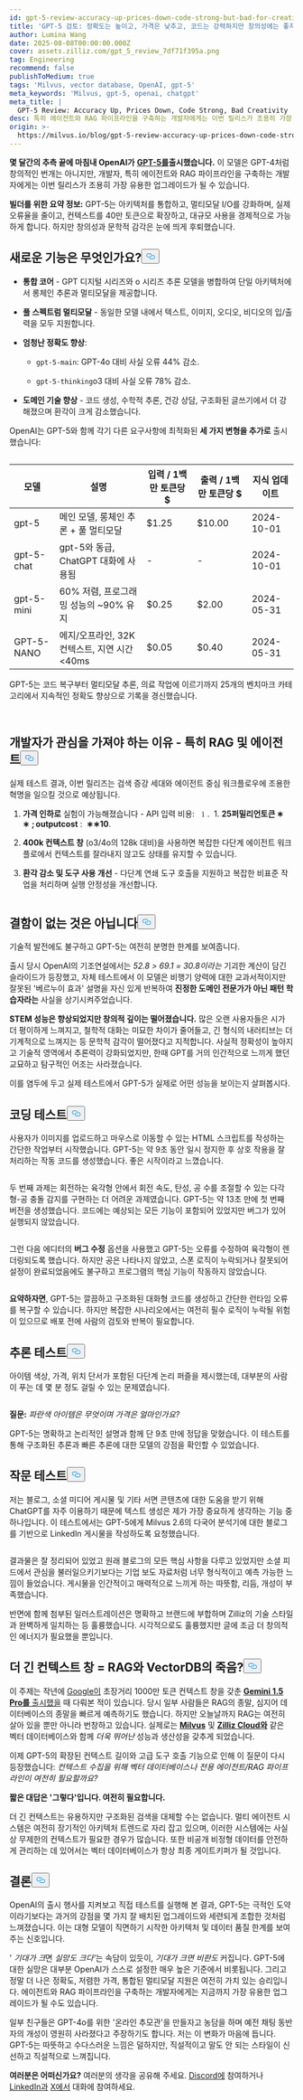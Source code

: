 ```yaml
---
id: gpt-5-review-accuracy-up-prices-down-code-strong-but-bad-for-creativity.md
title: 'GPT-5 검토: 정확도는 높이고, 가격은 낮추고, 코드는 강력하지만 창의성에는 좋지 않음'
author: Lumina Wang
date: 2025-08-08T00:00:00.000Z
cover: assets.zilliz.com/gpt_5_review_7df71f395a.png
tag: Engineering
recommend: false
publishToMedium: true
tags: 'Milvus, vector database, OpenAI, gpt-5'
meta_keywords: 'Milvus, gpt-5, openai, chatgpt'
meta_title: |
  GPT-5 Review: Accuracy Up, Prices Down, Code Strong, Bad Creativity
desc: 특히 에이전트와 RAG 파이프라인을 구축하는 개발자에게는 이번 릴리스가 조용히 가장 유용한 업그레이드가 될 수 있습니다.
origin: >-
  https://milvus.io/blog/gpt-5-review-accuracy-up-prices-down-code-strong-but-bad-for-creativity.md
---
```

<p><strong>몇 달간의 추측 끝에 마침내 OpenAI가</strong> <a href="https://openai.com/gpt-5/"><strong>GPT-5를</strong></a><strong>출시했습니다</strong><strong>.</strong> 이 모델은 GPT-4처럼 창의적인 번개는 아니지만, 개발자, 특히 에이전트와 RAG 파이프라인을 구축하는 개발자에게는 이번 릴리스가 조용히 가장 유용한 업그레이드가 될 수 있습니다.</p>
<p><strong>빌더를 위한 요약 정보:</strong> GPT-5는 아키텍처를 통합하고, 멀티모달 I/O를 강화하며, 실제 오류율을 줄이고, 컨텍스트를 40만 토큰으로 확장하고, 대규모 사용을 경제적으로 가능하게 합니다. 하지만 창의성과 문학적 감각은 눈에 띄게 후퇴했습니다.</p>
<h2 id="What’s-New-Under-the-Hood" class="common-anchor-header">새로운 기능은 무엇인가요?<button data-href="#What’s-New-Under-the-Hood" class="anchor-icon" translate="no">
      <svg translate="no"
        aria-hidden="true"
        focusable="false"
        height="20"
        version="1.1"
        viewBox="0 0 16 16"
        width="16"
      >
        <path
          fill="#0092E4"
          fill-rule="evenodd"
          d="M4 9h1v1H4c-1.5 0-3-1.69-3-3.5S2.55 3 4 3h4c1.45 0 3 1.69 3 3.5 0 1.41-.91 2.72-2 3.25V8.59c.58-.45 1-1.27 1-2.09C10 5.22 8.98 4 8 4H4c-.98 0-2 1.22-2 2.5S3 9 4 9zm9-3h-1v1h1c1 0 2 1.22 2 2.5S13.98 12 13 12H9c-.98 0-2-1.22-2-2.5 0-.83.42-1.64 1-2.09V6.25c-1.09.53-2 1.84-2 3.25C6 11.31 7.55 13 9 13h4c1.45 0 3-1.69 3-3.5S14.5 6 13 6z"
        ></path>
      </svg>
    </button></h2><ul>
<li><p><strong>통합 코어</strong> - GPT 디지털 시리즈와 o 시리즈 추론 모델을 병합하여 단일 아키텍처에서 롱체인 추론과 멀티모달을 제공합니다.</p></li>
<li><p><strong>풀 스펙트럼 멀티모달</strong> - 동일한 모델 내에서 텍스트, 이미지, 오디오, 비디오의 입/출력을 모두 지원합니다.</p></li>
<li><p><strong>엄청난 정확도 향상</strong>:</p>
<ul>
<li><p><code translate="no">gpt-5-main</code>: GPT-4o 대비 사실 오류 44% 감소.</p></li>
<li><p><code translate="no">gpt-5-thinking</code>o3 대비 사실 오류 78% 감소.</p></li>
</ul></li>
<li><p><strong>도메인 기술 향상</strong> - 코드 생성, 수학적 추론, 건강 상담, 구조화된 글쓰기에서 더 강해졌으며 환각이 크게 감소했습니다.</p></li>
</ul>
<p>OpenAI는 GPT-5와 함께 각기 다른 요구사항에 최적화된 <strong>세 가지 변형을 추가로</strong> 출시했습니다:</p>
<p>
  <span class="img-wrapper">
    <img translate="no" src="https://assets.zilliz.com/gpt_5_family_99a9bee18a.png" alt="" class="doc-image" id="" />
    <span></span>
  </span>
</p>
<table>
<thead>
<tr><th><strong>모델</strong></th><th><strong>설명</strong></th><th><strong>입력 / 1백만 토큰당 $</strong></th><th><strong>출력 / 1백만 토큰당 $</strong></th><th><strong>지식 업데이트</strong></th></tr>
</thead>
<tbody>
<tr><td>gpt-5</td><td>메인 모델, 롱체인 추론 + 풀 멀티모달</td><td>$1.25</td><td>$10.00</td><td>2024-10-01</td></tr>
<tr><td>gpt-5-chat</td><td>gpt-5와 동급, ChatGPT 대화에 사용됨</td><td>-</td><td>-</td><td>2024-10-01</td></tr>
<tr><td>gpt-5-mini</td><td>60% 저렴, 프로그래밍 성능의 ~90% 유지</td><td>$0.25</td><td>$2.00</td><td>2024-05-31</td></tr>
<tr><td>GPT-5-NANO</td><td>에지/오프라인, 32K 컨텍스트, 지연 시간 &lt;40ms</td><td>$0.05</td><td>$0.40</td><td>2024-05-31</td></tr>
</tbody>
</table>
<p>GPT-5는 코드 복구부터 멀티모달 추론, 의료 작업에 이르기까지 25개의 벤치마크 카테고리에서 지속적인 정확도 향상으로 기록을 경신했습니다.</p>
<p>
  <span class="img-wrapper">
    <img translate="no" src="https://assets.zilliz.com/benchmark_1_8ebf1bed4b.png" alt="" class="doc-image" id="" />
    <span></span>
  </span>
</p>
<p>
  <span class="img-wrapper">
    <img translate="no" src="https://assets.zilliz.com/benchmark_2_c43781126f.png" alt="" class="doc-image" id="" />
    <span></span>
  </span>
</p>
<h2 id="Why-Developers-Should-Care--Especially-for-RAG--Agents" class="common-anchor-header">개발자가 관심을 가져야 하는 이유 - 특히 RAG 및 에이전트<button data-href="#Why-Developers-Should-Care--Especially-for-RAG--Agents" class="anchor-icon" translate="no">
      <svg translate="no"
        aria-hidden="true"
        focusable="false"
        height="20"
        version="1.1"
        viewBox="0 0 16 16"
        width="16"
      >
        <path
          fill="#0092E4"
          fill-rule="evenodd"
          d="M4 9h1v1H4c-1.5 0-3-1.69-3-3.5S2.55 3 4 3h4c1.45 0 3 1.69 3 3.5 0 1.41-.91 2.72-2 3.25V8.59c.58-.45 1-1.27 1-2.09C10 5.22 8.98 4 8 4H4c-.98 0-2 1.22-2 2.5S3 9 4 9zm9-3h-1v1h1c1 0 2 1.22 2 2.5S13.98 12 13 12H9c-.98 0-2-1.22-2-2.5 0-.83.42-1.64 1-2.09V6.25c-1.09.53-2 1.84-2 3.25C6 11.31 7.55 13 9 13h4c1.45 0 3-1.69 3-3.5S14.5 6 13 6z"
        ></path>
      </svg>
    </button></h2><p>실제 테스트 결과, 이번 릴리즈는 검색 증강 세대와 에이전트 중심 워크플로우에 조용한 혁명을 일으킬 것으로 예상됩니다.</p>
<ol>
<li><p><strong>가격 인하로</strong> 실험이 가능해졌습니다 - API 입력 비용: <strong><span class="katex"><span class="katex-mathml"><math xmlns="http://www.w3.org/1998/Math/MathML"><semantics><annotation encoding="application/x-tex">백만 토큰당</annotation><mrow><mn>1.</mn><mo>25달러∗</mo><mo separator="true">;</mo><mi>출력</mi><mi>비용</mi><mo>:</mo></mrow><annotation encoding="application/x-tex">백만 토큰당</annotation></semantics></math></span></span></strong> <strong><span class="katex"><span class="katex-mathml"><math xmlns="http://www.w3.org/1998/Math/MathML"><semantics><mrow><mo>1</mo></mrow></semantics></math></span></span></strong>. <strong><span class="katex"><span class="katex-mathml"><math xmlns="http://www.w3.org/1998/Math/MathML"><semantics><annotation encoding="application/x-tex">25달러**; 출력 비용: **</annotation></semantics></math></span></span></strong><span class="strut" style="height:0.8889em;vertical-align:-0.1944em;"></span> 1. <strong><span class="katex"><span class="katex-html" aria-hidden="true"><span class="base"><span class="mord mathnormal">25퍼밀리언토큰</span><span class="mspace" style="margin-right:0.2222em;"></span><span class="mbin">∗</span></span></span></span></strong><span class="mspace" style="margin-right:0.2222em;"></span> <strong><span class="katex"><span class="katex-html" aria-hidden="true"><span class="base"><span class="strut" style="height:0.8095em;vertical-align:-0.1944em;"></span> ∗</span></span></span></strong> <strong><span class="katex"><span class="katex-html" aria-hidden="true"><span class="base"><span class="mpunct">;</span><span class="mspace" style="margin-right:0.1667em;"></span><span class="mord mathnormal">outputcost</span><span class="mspace" style="margin-right:0.2778em;"></span></span></span></span></strong>: <strong><span class="katex"><span class="katex-html" aria-hidden="true"><span class="base"><span class="mspace" style="margin-right:0.2778em;"></span></span><span class="base"><span class="strut" style="height:0.4653em;"></span><span class="mord">∗∗10</span></span></span></span></strong>.</p></li>
<li><p><strong>400k 컨텍스트 창</strong> (o3/4o의 128k 대비)을 사용하면 복잡한 다단계 에이전트 워크플로에서 컨텍스트를 잘라내지 않고도 상태를 유지할 수 있습니다.</p></li>
<li><p><strong>환각 감소 및 도구 사용 개선</strong> - 다단계 연쇄 도구 호출을 지원하고 복잡한 비표준 작업을 처리하며 실행 안정성을 개선합니다.</p></li>
</ol>
<p>
  <span class="img-wrapper">
    <img translate="no" src="https://assets.zilliz.com/gpt_tool_call_e6a86fc59c.png" alt="" class="doc-image" id="" />
    <span></span>
  </span>
</p>
<h2 id="Not-Without-Flaws" class="common-anchor-header">결함이 없는 것은 아닙니다<button data-href="#Not-Without-Flaws" class="anchor-icon" translate="no">
      <svg translate="no"
        aria-hidden="true"
        focusable="false"
        height="20"
        version="1.1"
        viewBox="0 0 16 16"
        width="16"
      >
        <path
          fill="#0092E4"
          fill-rule="evenodd"
          d="M4 9h1v1H4c-1.5 0-3-1.69-3-3.5S2.55 3 4 3h4c1.45 0 3 1.69 3 3.5 0 1.41-.91 2.72-2 3.25V8.59c.58-.45 1-1.27 1-2.09C10 5.22 8.98 4 8 4H4c-.98 0-2 1.22-2 2.5S3 9 4 9zm9-3h-1v1h1c1 0 2 1.22 2 2.5S13.98 12 13 12H9c-.98 0-2-1.22-2-2.5 0-.83.42-1.64 1-2.09V6.25c-1.09.53-2 1.84-2 3.25C6 11.31 7.55 13 9 13h4c1.45 0 3-1.69 3-3.5S14.5 6 13 6z"
        ></path>
      </svg>
    </button></h2><p>기술적 발전에도 불구하고 GPT-5는 여전히 분명한 한계를 보여줍니다.</p>
<p>출시 당시 OpenAI의 기조연설에서는 <em>52.8 &gt; 69.1 = 30.8이라는</em> 기괴한 계산이 담긴 슬라이드가 등장했고, 자체 테스트에서 이 모델은 비행기 양력에 대한 교과서적이지만 잘못된 '베르누이 효과' 설명을 자신 있게 반복하여 <strong>진정한 도메인 전문가가 아닌 패턴 학습자라는</strong> 사실을 상기시켜주었습니다.</p>
<p><strong>STEM 성능은 향상되었지만 창의적 깊이는 떨어졌습니다.</strong> 많은 오랜 사용자들은 시가 더 평이하게 느껴지고, 철학적 대화는 미묘한 차이가 줄어들고, 긴 형식의 내러티브는 더 기계적으로 느껴지는 등 문학적 감각이 떨어졌다고 지적합니다. 사실적 정확성이 높아지고 기술적 영역에서 추론력이 강화되었지만, 한때 GPT를 거의 인간적으로 느끼게 했던 교묘하고 탐구적인 어조는 사라졌습니다.</p>
<p>이를 염두에 두고 실제 테스트에서 GPT-5가 실제로 어떤 성능을 보이는지 살펴봅시다.</p>
<h2 id="Coding-Tests" class="common-anchor-header">코딩 테스트<button data-href="#Coding-Tests" class="anchor-icon" translate="no">
      <svg translate="no"
        aria-hidden="true"
        focusable="false"
        height="20"
        version="1.1"
        viewBox="0 0 16 16"
        width="16"
      >
        <path
          fill="#0092E4"
          fill-rule="evenodd"
          d="M4 9h1v1H4c-1.5 0-3-1.69-3-3.5S2.55 3 4 3h4c1.45 0 3 1.69 3 3.5 0 1.41-.91 2.72-2 3.25V8.59c.58-.45 1-1.27 1-2.09C10 5.22 8.98 4 8 4H4c-.98 0-2 1.22-2 2.5S3 9 4 9zm9-3h-1v1h1c1 0 2 1.22 2 2.5S13.98 12 13 12H9c-.98 0-2-1.22-2-2.5 0-.83.42-1.64 1-2.09V6.25c-1.09.53-2 1.84-2 3.25C6 11.31 7.55 13 9 13h4c1.45 0 3-1.69 3-3.5S14.5 6 13 6z"
        ></path>
      </svg>
    </button></h2><p>사용자가 이미지를 업로드하고 마우스로 이동할 수 있는 HTML 스크립트를 작성하는 간단한 작업부터 시작했습니다. GPT-5는 약 9초 동안 일시 정지한 후 상호 작용을 잘 처리하는 작동 코드를 생성했습니다. 좋은 시작이라고 느꼈습니다.</p>
<p>
  <span class="img-wrapper">
    <img translate="no" src="https://assets.zilliz.com/gpt52_7b04c9b41b.gif" alt="" class="doc-image" id="" />
    <span></span>
  </span>
</p>
<p>두 번째 과제는 회전하는 육각형 안에서 회전 속도, 탄성, 공 수를 조절할 수 있는 다각형-공 충돌 감지를 구현하는 더 어려운 과제였습니다. GPT-5는 약 13초 만에 첫 번째 버전을 생성했습니다. 코드에는 예상되는 모든 기능이 포함되어 있었지만 버그가 있어 실행되지 않았습니다.</p>
<p>
  <span class="img-wrapper">
    <img translate="no" src="https://assets.zilliz.com/image_6_3e6a34572a.png" alt="" class="doc-image" id="" />
    <span></span>
  </span>
</p>
<p>그런 다음 에디터의 <strong>버그 수정</strong> 옵션을 사용했고 GPT-5는 오류를 수정하여 육각형이 렌더링되도록 했습니다. 하지만 공은 나타나지 않았고, 스폰 로직이 누락되거나 잘못되어 설정이 완료되었음에도 불구하고 프로그램의 핵심 기능이 작동하지 않았습니다.</p>
<p>
  <span class="img-wrapper">
    <img translate="no" src="https://assets.zilliz.com/gpt51_6489df9914.gif" alt="" class="doc-image" id="" />
    <span></span>
  </span>
</p>
<p><strong>요약하자면</strong>, GPT-5는 깔끔하고 구조화된 대화형 코드를 생성하고 간단한 런타임 오류를 복구할 수 있습니다. 하지만 복잡한 시나리오에서는 여전히 필수 로직이 누락될 위험이 있으므로 배포 전에 사람의 검토와 반복이 필요합니다.</p>
<h2 id="Reasoning-Test" class="common-anchor-header">추론 테스트<button data-href="#Reasoning-Test" class="anchor-icon" translate="no">
      <svg translate="no"
        aria-hidden="true"
        focusable="false"
        height="20"
        version="1.1"
        viewBox="0 0 16 16"
        width="16"
      >
        <path
          fill="#0092E4"
          fill-rule="evenodd"
          d="M4 9h1v1H4c-1.5 0-3-1.69-3-3.5S2.55 3 4 3h4c1.45 0 3 1.69 3 3.5 0 1.41-.91 2.72-2 3.25V8.59c.58-.45 1-1.27 1-2.09C10 5.22 8.98 4 8 4H4c-.98 0-2 1.22-2 2.5S3 9 4 9zm9-3h-1v1h1c1 0 2 1.22 2 2.5S13.98 12 13 12H9c-.98 0-2-1.22-2-2.5 0-.83.42-1.64 1-2.09V6.25c-1.09.53-2 1.84-2 3.25C6 11.31 7.55 13 9 13h4c1.45 0 3-1.69 3-3.5S14.5 6 13 6z"
        ></path>
      </svg>
    </button></h2><p>아이템 색상, 가격, 위치 단서가 포함된 다단계 논리 퍼즐을 제시했는데, 대부분의 사람이 푸는 데 몇 분 정도 걸릴 수 있는 문제였습니다.</p>
<p>
  <span class="img-wrapper">
    <img translate="no" src="https://assets.zilliz.com/reasoning_test_7ea15ed25b.png" alt="" class="doc-image" id="" />
    <span></span>
  </span>
</p>
<p><strong>질문:</strong> <em>파란색 아이템은 무엇이며 가격은 얼마인가요?</em></p>
<p>GPT-5는 명확하고 논리적인 설명과 함께 단 9초 만에 정답을 맞혔습니다. 이 테스트를 통해 구조화된 추론과 빠른 추론에 대한 모델의 강점을 확인할 수 있었습니다.</p>
<h2 id="Writing-Test" class="common-anchor-header">작문 테스트<button data-href="#Writing-Test" class="anchor-icon" translate="no">
      <svg translate="no"
        aria-hidden="true"
        focusable="false"
        height="20"
        version="1.1"
        viewBox="0 0 16 16"
        width="16"
      >
        <path
          fill="#0092E4"
          fill-rule="evenodd"
          d="M4 9h1v1H4c-1.5 0-3-1.69-3-3.5S2.55 3 4 3h4c1.45 0 3 1.69 3 3.5 0 1.41-.91 2.72-2 3.25V8.59c.58-.45 1-1.27 1-2.09C10 5.22 8.98 4 8 4H4c-.98 0-2 1.22-2 2.5S3 9 4 9zm9-3h-1v1h1c1 0 2 1.22 2 2.5S13.98 12 13 12H9c-.98 0-2-1.22-2-2.5 0-.83.42-1.64 1-2.09V6.25c-1.09.53-2 1.84-2 3.25C6 11.31 7.55 13 9 13h4c1.45 0 3-1.69 3-3.5S14.5 6 13 6z"
        ></path>
      </svg>
    </button></h2><p>저는 블로그, 소셜 미디어 게시물 및 기타 서면 콘텐츠에 대한 도움을 받기 위해 ChatGPT를 자주 이용하기 때문에 텍스트 생성은 제가 가장 중요하게 생각하는 기능 중 하나입니다. 이 테스트에서는 GPT-5에게 Milvus 2.6의 다국어 분석기에 대한 블로그를 기반으로 LinkedIn 게시물을 작성하도록 요청했습니다.</p>
<p>
  <span class="img-wrapper">
    <img translate="no" src="https://assets.zilliz.com/Writing_Test_4fe5fef775.png" alt="" class="doc-image" id="" />
    <span></span>
  </span>
</p>
<p>결과물은 잘 정리되어 있었고 원래 블로그의 모든 핵심 사항을 다루고 있었지만 소셜 피드에서 관심을 불러일으키기보다는 기업 보도 자료처럼 너무 형식적이고 예측 가능한 느낌이 들었습니다. 게시물을 인간적이고 매력적으로 느끼게 하는 따뜻함, 리듬, 개성이 부족했습니다.</p>
<p>반면에 함께 첨부된 일러스트레이션은 명확하고 브랜드에 부합하며 Zilliz의 기술 스타일과 완벽하게 일치하는 등 훌륭했습니다. 시각적으로도 훌륭했지만 글에 조금 더 창의적인 에너지가 필요했을 뿐입니다.</p>
<h2 id="Longer-Context-Window--Death-of-RAG-and-VectorDB" class="common-anchor-header">더 긴 컨텍스트 창 = RAG와 VectorDB의 죽음?<button data-href="#Longer-Context-Window--Death-of-RAG-and-VectorDB" class="anchor-icon" translate="no">
      <svg translate="no"
        aria-hidden="true"
        focusable="false"
        height="20"
        version="1.1"
        viewBox="0 0 16 16"
        width="16"
      >
        <path
          fill="#0092E4"
          fill-rule="evenodd"
          d="M4 9h1v1H4c-1.5 0-3-1.69-3-3.5S2.55 3 4 3h4c1.45 0 3 1.69 3 3.5 0 1.41-.91 2.72-2 3.25V8.59c.58-.45 1-1.27 1-2.09C10 5.22 8.98 4 8 4H4c-.98 0-2 1.22-2 2.5S3 9 4 9zm9-3h-1v1h1c1 0 2 1.22 2 2.5S13.98 12 13 12H9c-.98 0-2-1.22-2-2.5 0-.83.42-1.64 1-2.09V6.25c-1.09.53-2 1.84-2 3.25C6 11.31 7.55 13 9 13h4c1.45 0 3-1.69 3-3.5S14.5 6 13 6z"
        ></path>
      </svg>
    </button></h2><p>이 주제는 작년에 <a href="https://zilliz.com/blog/will-retrieval-augmented-generation-RAG-be-killed-by-long-context-LLMs">Google이</a> 초장거리 1000만 토큰 컨텍스트 창을 갖춘 <a href="https://zilliz.com/blog/will-retrieval-augmented-generation-RAG-be-killed-by-long-context-LLMs"> <strong>Gemini 1.5 Pro를</strong> 출시했을</a> 때 다뤄본 적이 있습니다. 당시 일부 사람들은 RAG의 종말, 심지어 데이터베이스의 종말을 빠르게 예측하기도 했습니다. 하지만 오늘날까지 RAG는 여전히 살아 있을 뿐만 아니라 번창하고 있습니다. 실제로는 <a href="https://milvus.io/"><strong>Milvus</strong></a> 및 <a href="https://zilliz.com/cloud"><strong>Zilliz Cloud와</strong></a> 같은 벡터 데이터베이스와 함께 <em>더욱 뛰어난</em> 성능과 생산성을 갖추게 되었습니다.</p>
<p>이제 GPT-5의 확장된 컨텍스트 길이와 고급 도구 호출 기능으로 인해 이 질문이 다시 등장했습니다: <em>컨텍스트 수집을 위해 벡터 데이터베이스나 전용 에이전트/RAG 파이프라인이 여전히 필요할까요?</em></p>
<p><strong>짧은 대답은 '그렇다'입니다. 여전히 필요합니다.</strong></p>
<p>더 긴 컨텍스트는 유용하지만 구조화된 검색을 대체할 수는 없습니다. 멀티 에이전트 시스템은 여전히 장기적인 아키텍처 트렌드로 자리 잡고 있으며, 이러한 시스템에는 사실상 무제한의 컨텍스트가 필요한 경우가 많습니다. 또한 비공개 비정형 데이터를 안전하게 관리하는 데 있어서는 벡터 데이터베이스가 항상 최종 게이트키퍼가 될 것입니다.</p>
<h2 id="Conclusion" class="common-anchor-header">결론<button data-href="#Conclusion" class="anchor-icon" translate="no">
      <svg translate="no"
        aria-hidden="true"
        focusable="false"
        height="20"
        version="1.1"
        viewBox="0 0 16 16"
        width="16"
      >
        <path
          fill="#0092E4"
          fill-rule="evenodd"
          d="M4 9h1v1H4c-1.5 0-3-1.69-3-3.5S2.55 3 4 3h4c1.45 0 3 1.69 3 3.5 0 1.41-.91 2.72-2 3.25V8.59c.58-.45 1-1.27 1-2.09C10 5.22 8.98 4 8 4H4c-.98 0-2 1.22-2 2.5S3 9 4 9zm9-3h-1v1h1c1 0 2 1.22 2 2.5S13.98 12 13 12H9c-.98 0-2-1.22-2-2.5 0-.83.42-1.64 1-2.09V6.25c-1.09.53-2 1.84-2 3.25C6 11.31 7.55 13 9 13h4c1.45 0 3-1.69 3-3.5S14.5 6 13 6z"
        ></path>
      </svg>
    </button></h2><p>OpenAI의 출시 행사를 지켜보고 직접 테스트를 실행해 본 결과, GPT-5는 극적인 도약이라기보다는 과거의 강점을 몇 가지 잘 배치된 업그레이드와 세련되게 조합한 것처럼 느껴졌습니다. 이는 대형 모델이 직면하기 시작한 아키텍처 및 데이터 품질 한계를 보여주는 신호입니다.</p>
<p>' <em>기대가 크</em>면 <em>실망도 크다'</em>는 속담이 있듯이, <em>기대가 크면 비판도</em> 커집니다. GPT-5에 대한 실망은 대부분 OpenAI가 스스로 설정한 매우 높은 기준에서 비롯됩니다. 그리고 정말 더 나은 정확도, 저렴한 가격, 통합된 멀티모달 지원은 여전히 가치 있는 승리입니다. 에이전트와 RAG 파이프라인을 구축하는 개발자에게는 지금까지 가장 유용한 업그레이드가 될 수도 있습니다.</p>
<p>일부 친구들은 GPT-4o를 위한 '온라인 추모관'을 만들자고 농담을 하며 예전 채팅 동반자의 개성이 영원히 사라졌다고 주장하기도 합니다. 저는 이 변화가 마음에 듭니다. GPT-5는 따뜻하고 수다스러운 느낌은 덜하지만, 직설적이고 말도 안 되는 스타일이 신선하고 직설적으로 느껴집니다.</p>
<p><strong>여러분은 어떠신가요?</strong> 여러분의 생각을 공유해 주세요. <a href="https://discord.com/invite/8uyFbECzPX">Discord에</a> 참여하거나 <a href="https://www.linkedin.com/company/the-milvus-project/">LinkedIn과</a> <a href="https://x.com/milvusio">X에서</a> 대화에 참여하세요.</p>
